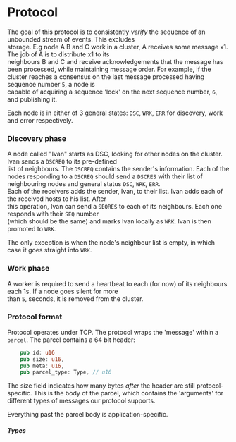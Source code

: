 # Protocol
The goal of this protocol is to consistently _verify_ the sequence of an unbounded stream of events. This excludes    
storage. E.g node A B and C work in a cluster, A receives some message x1. The job of A is to distribute x1 to its    
neighbours B and C and receive acknowledgements that the message has been processed, while maintaining message order. 
For example, if the cluster reaches a consensus on the last message processed having sequence number `5`, a node is    
capable of acquiring a sequence 'lock' on the next sequence number, `6`, and publishing it.    

Each node is in either of 3 general states: `DSC`, `WRK`, `ERR` for discovery, work and error respectively.

### Discovery phase  
A node called "Ivan" starts as DSC, looking for other nodes on the cluster. Ivan sends a `DSCREQ` to its pre-defined    
list of neighbours. The `DSCREQ` contains the sender's information. Each of the
nodes responding to a `DSCREQ` should send a `DSCRES` with their list of neighbouring nodes and general status `DSC`, `WRK`, `ERR`.    
Each of the receivers adds the sender, Ivan, to their list. Ivan adds each of the received hosts to his list. After     
this operation, Ivan can send a `SEQRES` to each of its neighbours. Each one responds with their `SEQ` number     
(which should be the same) and marks Ivan locally as `WRK`. Ivan is then promoted to `WRK`.    

The only exception is when the node's neighbour list is empty, in which case it goes straight into `WRK`.

### Work phase
A worker is required to send a heartbeat to each (for now) of its neighbours each 1s. If a node goes silent for more     
than `5`, seconds, it is removed from the cluster.

### Protocol format 
Protocol operates under TCP. The protocol wraps the 'message' within a `parcel`. The parcel contains a 64 bit header:     
```rust
    pub id: u16
    pub size: u16,
    pub meta: u16,
    pub parcel_type: Type, // u16
``` 
The size field indicates how many bytes _after_ the header are still protocol-specific. This is the body of the parcel,
which contains the 'arguments' for different types of messages our protocol supports.


Everything past the parcel body is application-specific.

##### Types